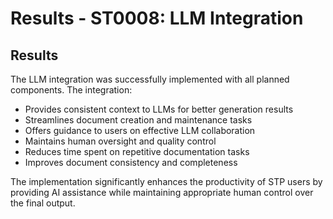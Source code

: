 # Results - ST0008: LLM Integration

## Results

The LLM integration was successfully implemented with all planned components. The integration:

- Provides consistent context to LLMs for better generation results
- Streamlines document creation and maintenance tasks
- Offers guidance to users on effective LLM collaboration
- Maintains human oversight and quality control
- Reduces time spent on repetitive documentation tasks
- Improves document consistency and completeness

The implementation significantly enhances the productivity of STP users by providing AI assistance while maintaining appropriate human control over the final output.

